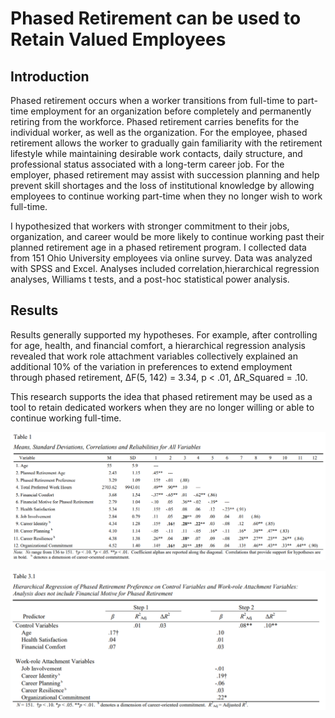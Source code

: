 # Phased Retirement can be used to Retain Valued Employees

## Introduction
Phased retirement occurs when a worker transitions from full-time to part-time employment for an organization before completely and permanently retiring from the workforce. Phased retirement carries benefits for the individual worker, as well as the organization. For the employee, phased retirement allows the worker to gradually gain familiarity with the retirement lifestyle while maintaining desirable work contacts, daily structure, and professional status associated with a long-term career job. For the employer, phased retirement may assist with succession planning and help prevent skill shortages and the loss of institutional knowledge by allowing employees to continue working part-time when they no longer wish to work full-time.

I hypothesized that workers with stronger commitment to their jobs, organization, and career would be more likely to continue working past their planned retirement age in a phased retirement program. I collected data from 151 Ohio University employees via online survey. Data was analyzed with SPSS and Excel. Analyses included correlation,hierarchical regression analyses, Williams t tests, and a post-hoc statistical power analysis.

## Results
Results generally supported my hypotheses. For example, after controlling for age, health, and financial comfort, a hierarchical regression analysis revealed that work role attachment variables collectively explained an additional 10% of the variation in preferences to extend employment through phased retirement, &Delta;F(5, 142) = 3.34, p < .01, &Delta;R_Squared = .10.

This research supports the idea that phased retirement may be used as a tool to retain dedicated workers when they are no longer willing or able to continue working full-time.

![Correlations (Table 1)](Images/Correlations_Table1.PNG)

![Phased Retirement (Table 3.1)](Images/Phased_Retirement_and_Work_Attachment.PNG)
